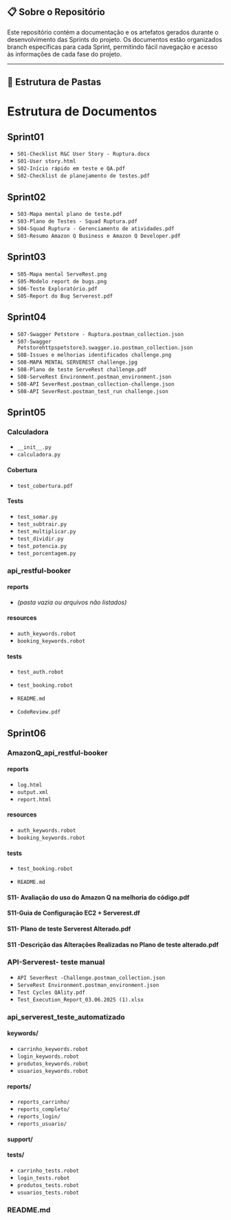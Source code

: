
## 📋 Sobre o Repositório
Este repositório contém a documentação e os artefatos gerados durante o desenvolvimento das Sprints do projeto. Os documentos estão organizados branch específicas para cada Sprint, permitindo fácil navegação e acesso às informações de cada fase do projeto.

---

## 📂 Estrutura de Pastas
# Estrutura de Documentos

## Sprint01
- `S01-Checklist R&C User Story - Ruptura.docx`
- `S01-User story.html`
- `S02-Início rápido em teste e QA.pdf`
- `S02-Checklist de planejamento de testes.pdf`

## Sprint02
- `S03-Mapa mental plano de teste.pdf`
- `S03-Plano de Testes - Squad Ruptura.pdf`
- `S04-Squad Ruptura - Gerenciamento de atividades.pdf`
- `S03-Resumo Amazon Q Business e Amazon Q Developer.pdf`

## Sprint03
- `S05-Mapa mental ServeRest.png`
- `S05-Modelo report de bugs.png`
- `S06-Teste Exploratório.pdf`
- `S05-Report do Bug Serverest.pdf`

## Sprint04
- `S07-Swagger Petstore - Ruptura.postman_collection.json`
- `S07-Swagger Petstorehttpspetstore3.swagger.io.postman_collection.json`
- `S08-Issues e melhorias identificados challenge.png`
- `S08-MAPA MENTAL SERVEREST challenge.jpg`
- `S08-Plano de teste ServeRest challenge.pdf`
- `S08-ServeRest Environment.postman_environment.json`
- `S08-API SeverRest.postman_collection-challenge.json`
- `S08-API SeverRest.postman_test_run challenge.json`

## Sprint05

### Calculadora
- `__init__.py`
- `calculadora.py`

#### Cobertura
- `test_cobertura.pdf`

#### Tests
- `test_somar.py`
- `test_subtrair.py`
- `test_multiplicar.py`
- `test_dividir.py`
- `test_potencia.py`
- `test_porcentagem.py`

### api_restful-booker

#### reports
- *(pasta vazia ou arquivos não listados)*

#### resources
- `auth_keywords.robot`
- `booking_keywords.robot`

#### tests
- `test_auth.robot`
- `test_booking.robot`

- `README.md`

- `CodeReview.pdf`

## Sprint06

### AmazonQ_api_restful-booker

#### reports
- `log.html`
- `output.xml`
- `report.html`

#### resources
- `auth_keywords.robot`
- `booking_keywords.robot`

#### tests
- `test_booking.robot`

- `README.md`


#### S11- Avaliação do uso do Amazon Q na melhoria do código.pdf
#### S11-Guia de Configuração EC2 + Serverest.df
#### S11- Plano de teste Serverest Alterado.pdf
#### S11 -Descrição das Alterações Realizadas no Plano de teste alterado.pdf

### API-Serverest- teste manual
- `API SeverRest -Challenge.postman_collection.json`
- `ServeRest Environment.postman_environment.json`
- `Test Cycles QAlity.pdf`
-  `Test_Execution_Report_03.06.2025 (1).xlsx`

### api_serverest_teste_automatizado

#### keywords/
- `carrinho_keywords.robot`
- `login_keywords.robot`
- `produtos_keywords.robot`
- `usuarios_keywords.robot`

#### reports/ 
- `reports_carrinho/`
- `reports_completo/`
- `reports_login/`
- `reports_usuario/`

#### support/ 

#### tests/ 
- `carrinho_tests.robot`
- `login_tests.robot`
- `produtos_tests.robot`
- `usuarios_tests.robot`

### README.md

